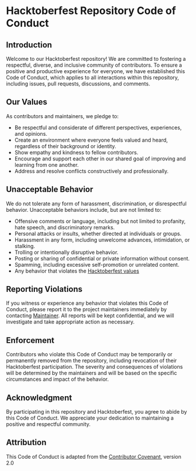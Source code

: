 
# Hacktoberfest Repository Code of Conduct

## Introduction

Welcome to our Hacktoberfest repository! We are committed to fostering a respectful, diverse, and inclusive community of contributors. To ensure a positive and productive experience for everyone, we have established this Code of Conduct, which applies to all interactions within this repository, including issues, pull requests, discussions, and comments.

## Our Values

As contributors and maintainers, we pledge to:

- Be respectful and considerate of different perspectives, experiences, and opinions.
- Create an environment where everyone feels valued and heard, regardless of their background or identity.
- Show empathy and kindness to fellow contributors.
- Encourage and support each other in our shared goal of improving and learning from one another.
- Address and resolve conflicts constructively and professionally.

## Unacceptable Behavior

We do not tolerate any form of harassment, discrimination, or disrespectful behavior. Unacceptable behaviors include, but are not limited to:

- Offensive comments or language, including but not limited to profanity, hate speech, and discriminatory remarks.
- Personal attacks or insults, whether directed at individuals or groups.
- Harassment in any form, including unwelcome advances, intimidation, or stalking.
- Trolling or intentionally disruptive behavior.
- Posting or sharing of confidential or private information without consent.
- Spamming, including excessive self-promotion or unrelated content.
- Any behavior that violates the [Hacktoberfest values](https://hacktoberfest.com/participation/#values)

## Reporting Violations

If you witness or experience any behavior that violates this Code of Conduct, please report it to the project maintainers immediately by contacting [Maintainer](mailto:abhaygp18@gmail.com). All reports will be kept confidential, and we will investigate and take appropriate action as necessary.

## Enforcement

Contributors who violate this Code of Conduct may be temporarily or permanently removed from the repository, including revocation of their Hacktoberfest participation. The severity and consequences of violations will be determined by the maintainers and will be based on the specific circumstances and impact of the behavior.

## Acknowledgment

By participating in this repository and Hacktoberfest, you agree to abide by this Code of Conduct. We appreciate your dedication to maintaining a positive and respectful community.

## Attribution

This Code of Conduct is adapted from the [Contributor Covenant](https://www.contributor-covenant.org/), version 2.0
